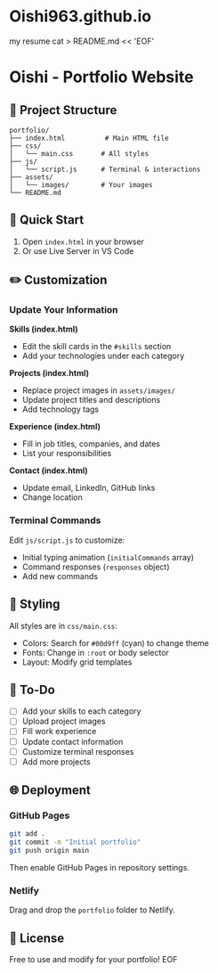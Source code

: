 # Oishi963.github.io
my resume
 cat > README.md << 'EOF'
# Oishi - Portfolio Website

## 📁 Project Structure

```
portfolio/
├── index.html          # Main HTML file
├── css/
│   └── main.css       # All styles
├── js/
│   └── script.js      # Terminal & interactions
├── assets/
│   └── images/        # Your images
└── README.md
```

## 🚀 Quick Start

1. Open `index.html` in your browser
2. Or use Live Server in VS Code

## ✏️ Customization

### Update Your Information

**Skills (index.html)**
- Edit the skill cards in the `#skills` section
- Add your technologies under each category

**Projects (index.html)**
- Replace project images in `assets/images/`
- Update project titles and descriptions
- Add technology tags

**Experience (index.html)**
- Fill in job titles, companies, and dates
- List your responsibilities

**Contact (index.html)**
- Update email, LinkedIn, GitHub links
- Change location

### Terminal Commands

Edit `js/script.js` to customize:
- Initial typing animation (`initialCommands` array)
- Command responses (`responses` object)
- Add new commands

## 🎨 Styling

All styles are in `css/main.css`:
- Colors: Search for `#00d9ff` (cyan) to change theme
- Fonts: Change in `:root` or body selector
- Layout: Modify grid templates

## 📝 To-Do

- [ ] Add your skills to each category
- [ ] Upload project images
- [ ] Fill work experience
- [ ] Update contact information
- [ ] Customize terminal responses
- [ ] Add more projects

## 🌐 Deployment

### GitHub Pages
```bash
git add .
git commit -m "Initial portfolio"
git push origin main
```
Then enable GitHub Pages in repository settings.

### Netlify
Drag and drop the `portfolio` folder to Netlify.

## 📄 License

Free to use and modify for your portfolio!
EOF

